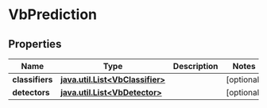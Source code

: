 
# VbPrediction

## Properties
Name | Type | Description | Notes
------------ | ------------- | ------------- | -------------
**classifiers** | [**java.util.List&lt;VbClassifier&gt;**](VbClassifier.md) |  |  [optional]
**detectors** | [**java.util.List&lt;VbDetector&gt;**](VbDetector.md) |  |  [optional]



